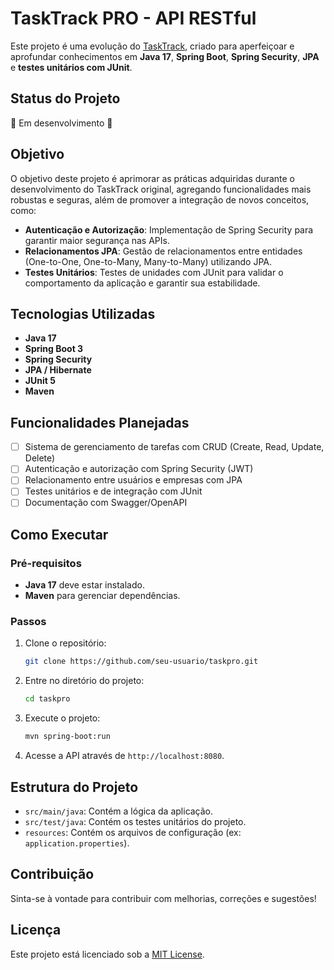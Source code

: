
# TaskTrack PRO - API RESTful

Este projeto é uma evolução do [TaskTrack](https://github.com/GomesMaurici0/TaskTrack), criado para aperfeiçoar e aprofundar conhecimentos em **Java 17**, **Spring Boot**, **Spring Security**, **JPA** e **testes unitários com JUnit**.

## Status do Projeto
🚧 Em desenvolvimento 🚧

## Objetivo

O objetivo deste projeto é aprimorar as práticas adquiridas durante o desenvolvimento do TaskTrack original, agregando funcionalidades mais robustas e seguras, além de promover a integração de novos conceitos, como:

- **Autenticação e Autorização**: Implementação de Spring Security para garantir maior segurança nas APIs.
- **Relacionamentos JPA**: Gestão de relacionamentos entre entidades (One-to-One, One-to-Many, Many-to-Many) utilizando JPA.
- **Testes Unitários**: Testes de unidades com JUnit para validar o comportamento da aplicação e garantir sua estabilidade.
  
## Tecnologias Utilizadas

- **Java 17**
- **Spring Boot 3**
- **Spring Security**
- **JPA / Hibernate**
- **JUnit 5**
- **Maven**

## Funcionalidades Planejadas

- [ ] Sistema de gerenciamento de tarefas com CRUD (Create, Read, Update, Delete)
- [ ] Autenticação e autorização com Spring Security (JWT)
- [ ] Relacionamento entre usuários e empresas com JPA
- [ ] Testes unitários e de integração com JUnit
- [ ] Documentação com Swagger/OpenAPI

## Como Executar

### Pré-requisitos
- **Java 17** deve estar instalado.
- **Maven** para gerenciar dependências.

### Passos

1. Clone o repositório:

   ```bash
   git clone https://github.com/seu-usuario/taskpro.git
   ```

2. Entre no diretório do projeto:

   ```bash
   cd taskpro
   ```

3. Execute o projeto:

   ```bash
   mvn spring-boot:run
   ```

4. Acesse a API através de `http://localhost:8080`.

## Estrutura do Projeto

- `src/main/java`: Contém a lógica da aplicação.
- `src/test/java`: Contém os testes unitários do projeto.
- `resources`: Contém os arquivos de configuração (ex: `application.properties`).

## Contribuição

Sinta-se à vontade para contribuir com melhorias, correções e sugestões!

## Licença

Este projeto está licenciado sob a [MIT License](https://opensource.org/licenses/MIT).

